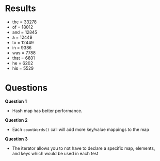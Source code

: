 # Results

- the = 33278
- of = 18012
- and = 12845
- a = 12449
- to = 12449
- in = 9386
- was = 7788
- that = 6601
- he = 6202
- his = 5529

# Questions

**Question 1**

- Hash map has better performance.

**Question 2**

- Each `countWords()` call will add more key/value mappings to the map

**Question 3**

- The iterator allows you to not have to declare a specific map, elements, and keys which would be used in each test
